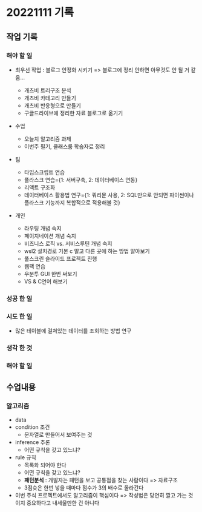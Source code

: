 ﻿# 20221111 기록
## 작업 기록
### 해야 할 일
- 최우선 작업 : 블로그 안정화 시키기 => 블로그에 정리 안하면 아무것도 안 될 거 같음...
  - 개츠비 트리구조 분석
  - 개츠비 카테고리 만들기
  - 개츠비 반응형으로 만들기
  - 구글드라이브에 정리한 자료 블로그로 옮기기

- 수업
  - 오늘치 알고리즘 과제
  - 이번주 필기, 클래스룸 학습자료 정리
  
- 팀
  - 타입스크립트 연습
  - 플라스크 연습={1: 서버구축, 2: 데이터베이스 연동}
  - 리액트 구조화
  - 데이터베이스 활용법 연구={1: 쿼리문 사용, 2: SQL만으로 안되면 파이썬이나 플라스크 기능까지 복합적으로 적용해볼 것}
  
- 개인
  - 라우팅 개념 숙지
  - 페이지네이션 개념 숙지
  - 비즈니스 로직 vs. 서비스루틴 개념 숙지
  - wsl2 설치경로 기본 c 말고 다른 곳에 하는 방법 알아보기
  - 풀스크린 슬라이드 프로젝트 진행
  - 웹팩 연습
  - 우분투 GUI 한번 써보기
  - VS & C언어 해보기



### 성공 한 일


### 시도 한 일
- 많은 테이블에 걸쳐있는 데이터를 조회하는 방법 연구

### 생각 한 것


### 해야 할 일


## 수업내용
### 알고리즘
- data
- condition 조건
  - 문자열로 만들어서 보여주는 것
- inference 추론
  - 어떤 규칙을 갖고 있느냐?
- rule 규칙
  - 목록화 되어야 한다
  - 어떤 규칙을 갖고 있느냐?
  - **패턴분석** : 개발자는 패턴을 보고 공통점을 찾는 사람이다 => 자료구조
  - 3점슛은 한번 넣을 때마다 점수가 3의 배수로 올라간다
- 이번 주식 프로젝트에서도 알고리즘이 핵심이다 => 작성법은 당연히 깔고 가는 것이지 중요하다고 내세울만한 건 아니다